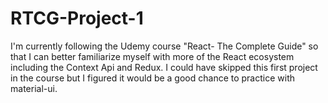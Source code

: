 # RTCG-Project-1

I'm currently following the Udemy course "React- The Complete Guide" so that I can better familiarize myself with more of the React ecosystem including the Context Api and Redux.  I could have skipped this first project in the course but I figured it would be a good chance to practice with material-ui.
